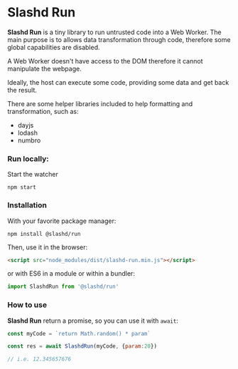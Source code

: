 # Slashd Run

**Slashd Run** is a tiny library to run untrusted code into a Web Worker. 
The main purpose is to allows data transformation through code, therefore some global capabilities are disabled.

A Web Worker doesn't have access to the DOM therefore it cannot manipulate the webpage.

Ideally, the host can execute some code, providing some data and get back the result.

There are some helper libraries included to help formatting and transformation, such as:
- dayjs
- lodash
- numbro



### Run locally:

Start the watcher

```shell
npm start 
```



### Installation

With your favorite package manager:

```shell
npm install @slashd/run
```

Then, use it in the browser:

```html
<script src="node_modules/dist/slashd-run.min.js"></script>
```

or with ES6 in a module or within a bundler:

```js
import SlashdRun from '@slashd/run'
```





### How to use

**Slashd Run** return a promise, so you can use it with `await`:

```js
const myCode = `return Math.random() * param`

const res = await SlashdRun(myCode, {param:20})

// i.e. 12.345657676
```

